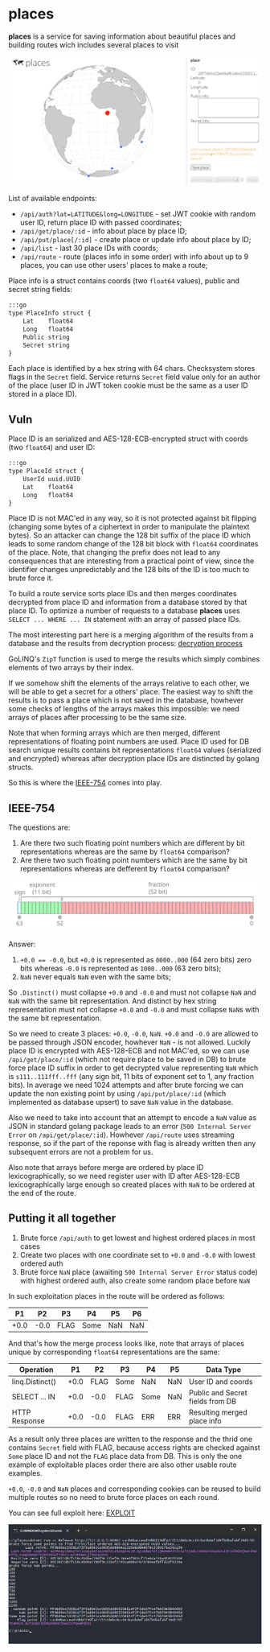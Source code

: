 # places

**places** is a service for saving information about beautiful places and building routes wich includes several places to visit

![places](places.png)

List of available endpoints:
* `/api/auth?lat=LATITUDE&long=LONGITUDE` - set JWT cookie with random user ID, return place ID with passed coordinates;
* `/api/get/place/:id` - info about place by place ID;
* `/api/put/place[/:id]` - create place or update info about place by ID;
* `/api/list` - last 30 place IDs with coords;
* `/api/route` - route (places info in some order) with info about up to 9 places, you can use other users' places to make a route;

Place info is a struct contains coords (two `float64` values), public and secret string fields:

    :::go
    type PlaceInfo struct {
    	Lat    float64
    	Long   float64
    	Public string
    	Secret string
    }

Each place is identified by a hex string with 64 chars. Checksystem stores flags in the `Secret` field. Service returns `Secret` field value only for an author of the place
(user ID in JWT token cookie must be the same as a user ID stored in a place ID).

## Vuln

Place ID is an serialized and AES-128-ECB-encrypted struct with coords (two `float64`) and user ID:

    :::go
    type PlaceId struct {
    	UserId uuid.UUID
    	Lat    float64
    	Long   float64
    }

Place ID is not MAC'ed in any way, so it is not protected against bit flipping (changing some bytes of a ciphertext in order to manipulate the plaintext bytes).
So an attacker can change the 128 bit suffix of the place ID which leads to some random change of the 128 bit block with `float64` coordinates of the place.
Note, that changing the prefix does not lead to any consequences that are interesting from a practical point of view, since the identifier changes unpredictably
and the 128 bits of the ID is too much to brute force it.

To build a route service sorts place IDs and then merges coordinates decrypted from place ID and information from a database stored by that place ID.
To optimize a number of requests to a database **places** uses `SELECT ... WHERE ... IN` statement with an array of passed place IDs.


The most interesting part here is a merging algorithm of the results from a database and the results from decryption process:
[decryption process](https://github.com/HITB-CyberWeek/hitbsecconf-ctf-2023/blob/afb2458ab7e904e44f481848342290ef002afb27/services/places/main.go#L269)

GoLINQ's `ZipT` function is used to merge the results which simply combines elements of two arrays by their index.

If we somehow shift the elements of the arrays relative to each other, we will be able to get a secret for a others' place.
The easiest way to shift the results is to pass a place which is not saved in the database, howhever some checks of lengths of the arrays makes this impossible:
we need arrays of places after processing to be the same size.

Note that when forming arrays which are then merged, different representations of floating point numbers are used.
Place ID used for DB search unique results contains bit representations `float64` values (serialized and encrypted) whereas after decryption place IDs are distincted by golang structs.

So this is where the [IEEE-754](https://en.wikipedia.org/wiki/IEEE_754) comes into play.

## IEEE-754

The questions are:
1. Are there two such floating point numbers which are different by bit representations whereas are the same by `float64` comparison?
2. Are there two such floating point numbers which are the same by bit representations whereas are defferent by `float64` comparison?

![IEEE-754](IEEE-754.svg)

Answer:
1. `+0.0 == -0.0`, but `+0.0` is represented as `0000..000` (64 zero bits) zero bits whereas `-0.0` is represented as `1000..000` (63 zero bits);
2. `NaN` never equals `NaN` even with the same bits;

So `.Distinct()` must collapse `+0.0` and `-0.0` and must not collapse `NaN` and `NaN` with the same bit representation.
And distinct by hex string representation must not collapse `+0.0` and `-0.0` and must collapse `NaN`s with the same bit representation.

So we need to create 3 places: `+0.0`, `-0.0`, `NaN`. `+0.0` and `-0.0` are allowed to be passed through JSON encoder, howhever `NaN` - is not allowed.
Luckily place ID is encrypted with AES-128-ECB and not MAC'ed, so we can use `/api/get/place/:id` (which not require place to be saved in DB) to brute force place ID suffix
in order to get decrypted value representing `NaN` which is `s111..111fff..fff` (any sign bit, 11 bits of exponent set to 1, any fraction bits).
In average we need 1024 attempts and after brute forcing we can update the non existing point by using `/api/put/place/:id` (which implemented as database upsert)
to save `NaN` value in the database.

Also we need to take into account that an attempt to encode a `NaN` value as JSON in standard golang package leads to an error (`500 Internal Server Error` on `/api/get/place/:id`).
Howhever `/api/route` uses streaming response, so if the part of the reponse with flag is already written then any subsequent errors are not a problem for us.

Also note that arrays before merge are ordered by place ID lexicographically, so we need register user with ID after AES-128-ECB lexicographically large enough
so created places with `NaN` to be ordered at the end of the route.

## Putting it all together

1. Brute force `/api/auth` to get lowest and highest ordered places in most cases
2. Create two places with one coordinate set to `+0.0` and `-0.0` with lowest ordered auth
3. Brute force `NaN` place (awaiting `500 Internal Server Error` status code) with highest ordered auth, also create some random place before `NaN`

In such exploitation places in the route will be ordered as follows:

  P1  |  P2  |  P3  |  P4  |  P5  |  P6  
------|------|------|------|------|------
 +0.0 | -0.0 | FLAG | Some |  NaN |  NaN 

And that's how the merge process looks like, note that arrays of places unique by corresponding `float64` representations are the same:

 Operation       |  P1  |  P2  |  P3  |  P4  |  P5  | Data Type                        
-----------------|------|------|------|------|------|----------------------------------
 linq.Distinct() | +0.0 | FLAG | Some |  NaN |  NaN | User ID and coords               
 SELECT ... IN   | +0.0 | -0.0 | FLAG | Some |  NaN | Public and Secret fields from DB 
 HTTP Response   | +0.0 | -0.0 | FLAG |  ERR |  ERR | Resulting merged place info      

As a result only three places are written to the response and the thrid one contains `Secret` field with FLAG, because access rights are checked against `Some`
place ID and not the `FLAG` place data from DB. This is only the one example of exploitable places order there are also other usable route examples.

`+0.0`, `-0.0` and `NaN` places and corresponding cookies can be reused to build multiple routes so no need to brute force places on each round.

You can see full exploit here: [EXPLOIT](../../../../blob/main/sploits/places/Program.cs)

![Exploit](exploitation.png)

